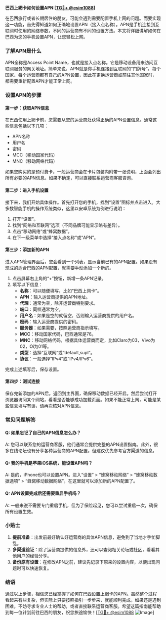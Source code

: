 **巴西上網卡如何设置APN [[TG💪+ @esim1088](https://t.me/s/esim1088)]**

在巴西旅行或者长期居住的朋友，可能会遇到需要配置手机上网的问题。而要实现这一功能，首先得知道如何正确地设置APN（接入点名称）。APN是手机连接到互联网时使用的网络参数，不同的运营商有不同的设置方法。本文将详细讲解如何在巴西为您的手机设置APN，让您轻松上网。

### 了解APN是什么

APN全称是Access Point Name，也就是接入点名称。它是移动设备用来访问互联网服务的网关地址。简单来说，APN就是你手机连接到互联网的“门牌号”。每个国家、每个运营商都有自己的APN设置，因此在更换运营商或前往其他国家时，都需要重新配置APN才能正常上网。

### 设置APN的步骤

#### 第一步：获取APN信息

在巴西使用上網卡前，您需要从您的运营商处获得正确的APN设置信息。通常这些信息包括以下几项：
- APN名称
- 用户名
- 密码
- MCC（移动国家代码）
- MNC（移动网络代码）

如果您购买的是预付费卡，一般运营商会在卡片包装内附带一张说明，上面会列出所有必要的APN信息。如果不确定，可以直接联系运营商客服咨询。

#### 第二步：进入手机设置

接下来，我们开始具体操作。首先打开您的手机，找到“设置”图标并点击进入。大多数智能手机的操作系统类似，这里以安卓系统为例进行说明：

1. 打开“设置”。
2. 找到“网络和互联网”选项（不同品牌可能显示略有差异）。
3. 点击“移动网络”或“蜂窝数据”。
4. 在下一级菜单中选择“接入点名称”或“APN”。

#### 第三步：添加新的APN

进入APN管理界面后，您会看到一个列表，显示当前已有的APN配置。如果没有现成的适合巴西的APN配置，就需要手动添加一个新的。

1. 点击屏幕右上角的“+”按钮，新增一条APN记录。
2. 填写以下信息：
   - **名称**：可以随便填写，比如“巴西上网卡”。
   - **APN**：输入运营商提供的APN地址。
   - **代理**：通常为空，除非运营商特别要求。
   - **端口**：同样通常为空。
   - **用户名**：如果是空的就留空，否则输入运营商提供的用户名。
   - **密码**：输入运营商提供的密码。
   - **服务器**：如果需要，按照运营商指示填写。
   - **MCC**：移动国家代码，巴西通常是76。
   - **MNC**：移动网络代码，根据具体运营商而定，比如Claro为03，Vivo为02，Oi为01等。
   - **类型**：选择“互联网”或“default,supl”。
   - **协议**：一般选择“IPv4”或“IPv4/IPv6”。

完成上述填写后，保存设置。

#### 第四步：测试连接

保存完新添加的APN后，返回到主界面，确保移动数据已经开启。然后尝试打开浏览器访问某个网站，看看是否能够成功加载页面。如果不能正常上网，可能是某些信息填写有误，请再次核对APN信息。

### 常见问题解答

#### Q: 如果忘记了自己的APN信息怎么办？

A: 您可以联系您的运营商客服，他们通常会提供完整的APN设置指南。此外，很多在线论坛也有分享各种运营商的APN配置，但建议优先参考官方渠道的信息。

#### Q: 我的手机是苹果iOS系统，能设置APN吗？

A: 是的，iPhone也可以设置APN。进入“设置” > “蜂窝移动网络” > “蜂窝移动数据选项” > “蜂窝移动数据网络”，在这里就可以添加新的APN配置了。

#### Q: APN设置完成后还需要重启手机吗？

A: 一般来说不需要专门重启手机，但为了保险起见，您可以尝试重启一次，确保所有设置生效。

### 小贴士

1. **提前准备**：出发前最好确认好运营商的具体APN信息，避免到了当地才手忙脚乱。
2. **多渠道验证**：除了运营商提供的信息外，还可以查阅相关论坛或社区，看看其他用户的经验分享。
3. **备份原有设置**：在修改APN之前，建议先记录下原来的设置内容，以便出现问题时可以快速恢复。

### 结语

通过以上步骤，相信您已经掌握了如何在巴西设置上網卡的APN。虽然整个过程看起来有些复杂，但实际上只要按照指引一步步来，就能顺利完成。如果还是遇到困难，不妨寻求专业人士的帮助，或者直接联系运营商客服。希望这篇指南能帮助到每一位计划前往巴西的朋友，祝您旅途愉快！[[TG💪+ @esim1088](https://t.me/s/esim1088) ![Image](https://i.postimg.cc/4NQfJmqS/Snipaste-2025-05-13-00-14-12.png)]